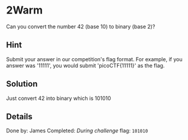 # 2Warm
Can you convert the number 42 (base 10) to binary (base 2)?

## Hint
Submit your answer in our competition's flag format. For example, if you answer was '11111', you would submit 'picoCTF{11111}' as the flag.

## Solution
Just convert 42 into binary which is 101010

## Details
Done by: James
Completed: *During challenge*
flag: `101010`